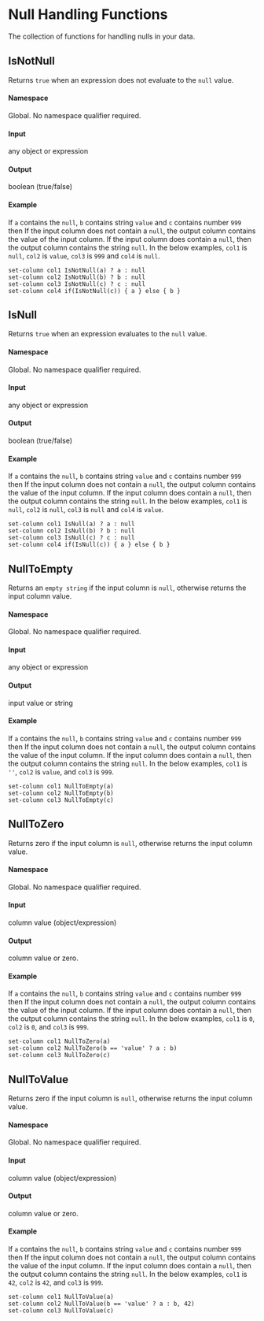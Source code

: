 # Null Handling Functions

The collection of functions for handling nulls in your data. 

## IsNotNull
Returns `true` when an expression does not evaluate to the `null` value.

#### Namespace
Global. No namespace qualifier required. 

#### Input
any object or expression

#### Output
boolean (true/false)

#### Example
If `a` contains the `null`, `b` contains string `value` and `c` contains number `999` then
If the input column does not contain a `null`, the output column contains the value of the input column. 
If the input column does contain a `null`, then the output column contains the string `null`. In the below
examples, `col1` is `null`, `col2` is `value`, `col3` is `999` and `col4` is `null`.

```
set-column col1 IsNotNull(a) ? a : null
set-column col2 IsNotNull(b) ? b : null
set-column col3 IsNotNull(c) ? c : null
set-column col4 if(IsNotNull(c)) { a } else { b }
```

## IsNull
Returns `true` when an expression evaluates to the `null` value.

#### Namespace
Global. No namespace qualifier required. 

#### Input
any object or expression

#### Output
boolean (true/false)

#### Example
If `a` contains the `null`, `b` contains string `value` and `c` contains number `999` then
If the input column does not contain a `null`, the output column contains the value of the input column. 
If the input column does contain a `null`, then the output column contains the string `null`. In the below
examples, `col1` is `null`, `col2` is `null`, `col3` is `null` and `col4` is `value`.

```
set-column col1 IsNull(a) ? a : null
set-column col2 IsNull(b) ? b : null
set-column col3 IsNull(c) ? c : null
set-column col4 if(IsNull(c)) { a } else { b }
```

## NullToEmpty
Returns an `empty string` if the input column is `null`, otherwise returns the input column value.

#### Namespace
Global. No namespace qualifier required. 

#### Input
any object or expression

#### Output
input value or string

#### Example
If `a` contains the `null`, `b` contains string `value` and `c` contains number `999` then
If the input column does not contain a `null`, the output column contains the value of the input column. 
If the input column does contain a `null`, then the output column contains the string `null`. In the below
examples, `col1` is `''`, `col2` is `value`, and `col3` is `999`.

```
set-column col1 NullToEmpty(a)
set-column col2 NullToEmpty(b)
set-column col3 NullToEmpty(c)
```

## NullToZero
Returns zero if the input column is `null`, otherwise returns the input column value.

#### Namespace
Global. No namespace qualifier required. 

#### Input
column value (object/expression)

#### Output
column value or zero. 

#### Example
If `a` contains the `null`, `b` contains string `value` and `c` contains number `999` then
If the input column does not contain a `null`, the output column contains the value of the input column. 
If the input column does contain a `null`, then the output column contains the string `null`. In the below
examples, `col1` is `0`, `col2` is `0`, and `col3` is `999`.

```
set-column col1 NullToZero(a)
set-column col2 NullToZero(b == 'value' ? a : b)
set-column col3 NullToZero(c)
```

## NullToValue
Returns zero if the input column is `null`, otherwise returns the input column value.

#### Namespace
Global. No namespace qualifier required. 

#### Input
column value (object/expression)

#### Output
column value or zero. 

#### Example
If `a` contains the `null`, `b` contains string `value` and `c` contains number `999` then
If the input column does not contain a `null`, the output column contains the value of the input column. 
If the input column does contain a `null`, then the output column contains the string `null`. In the below
examples, `col1` is `42`, `col2` is `42`, and `col3` is `999`.

```
set-column col1 NullToValue(a)
set-column col2 NullToValue(b == 'value' ? a : b, 42)
set-column col3 NullToValue(c)
```
